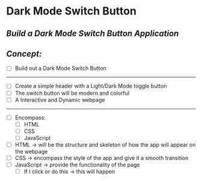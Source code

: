 # Dark Mode Switch Button
<!-- can have readme preview open as well to see how it will appear -->
<!-- ## this is a sub heading -->
## *Build a Dark Mode Switch Button Application* 


## *Concept:*
<!-- - this is a bullet -->
- [ ]  Build out a Dark Mode Switch Button
---
- [ ]  Create a simple header with a Light/Dark Mode toggle button
- [ ]  The switch button will be modern and colorful
- [ ]  A Interactive and Dynamic webpage
---
- [ ]  Encompass:
    - [ ]  HTML
    - [ ]  CSS
    - [ ]  JavaScript
- [ ]  HTML → will be the structure and skeleton of how the app will appear on the webpage
- [ ]  CSS → encompass the style of the app and give it a smooth transition
- [ ]  JavaScript → provide the functionality of the page
    - [ ]  If I click or do this → this will happen

